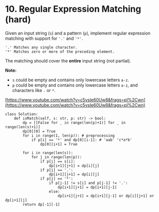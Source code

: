# 10. Regular Expression Matching \(hard\)

Given an input string \(`s`\) and a pattern \(`p`\), implement regular expression matching with support for `'.'` and `'*'`.

```text
'.' Matches any single character.
'*' Matches zero or more of the preceding element.
```

The matching should cover the **entire** input string \(not partial\).

**Note:**

* `s` could be empty and contains only lowercase letters `a-z`.
* `p` could be empty and contains only lowercase letters `a-z`, and characters like `.` or `*`.

[https://www.youtube.com/watch?v=c5vsle60Uw8&frags=pl%2Cwn](https://www.youtube.com/watch?v=c5vsle60Uw8&frags=pl%2Cwn)



```text
class Solution:
    def isMatch(self, s: str, p: str) -> bool:
        dp = [[False for _ in range(len(p)+1)] for _ in range(len(s)+1)]
        dp[0][0] = True
        for i in range(1, len(p)): # preprocessing
            if p[i] == '*' and dp[0][i-1]: # 'aab' 'c*a*b'
                dp[0][i+1] = True

        for i in range(len(s)):
            for j in range(len(p)):
                if p[j] == s[i]:
                    dp[i+1][j+1] = dp[i][j]
                if p[j] == '.':
                    dp[i+1][j+1] = dp[i][j]
                if p[j] == '*':
                    if p[j-1] != s[i] and p[j-1] != '.':
                        dp[i+1][j+1] = dp[i+1][j-1]
                    else:
                        dp[i+1][j+1] = dp[i+1][j-1] or dp[i][j+1] or dp[i+1][j]
        return dp[-1][-1]
```

